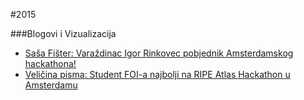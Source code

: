 #2015

###Blogovi i Vizualizacija

* [Saša Fišter: Varaždinac Igor Rinkovec pobjednik Amsterdamskog hackathona!](http://zimo.dnevnik.hr/clanak/varazdinac-igor-rinkovec-pobjednik-amsterdamskog-hackathona---401313.html)
* [Veličina pisma: Student FOI-a najbolji na RIPE Atlas Hackathon u Amsterdamu](http://www.evarazdin.hr/index.php/2014-11-10-00-07-24/civilno-drustvo/item/6162-student-foi-a-najbolji-na-ripe-atlas-hackathon-u-amsterdamu)
